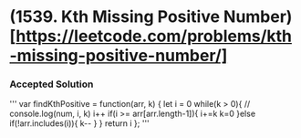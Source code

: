 # (1539. Kth Missing Positive Number)[https://leetcode.com/problems/kth-missing-positive-number/]

### Accepted Solution

'''
var findKthPositive = function(arr, k) {
    let i = 0
    while(k > 0){
        // console.log(num, i, k)
        i++
        if(i >= arr[arr.length-1]){
            i+=k
            k=0
        }else if(!arr.includes(i)){
            k--
        }
    }
    return i
};
'''
